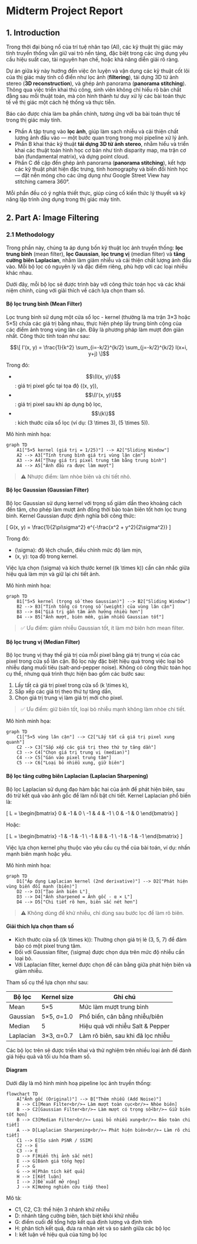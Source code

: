 # Midterm Project Report

## 1. Introduction

Trong thời đại bùng nổ của trí tuệ nhân tạo (AI), các kỹ thuật thị giác máy tính truyền thống vẫn giữ vai trò nền tảng, đặc biệt trong các ứng dụng yêu cầu hiệu suất cao, tài nguyên hạn chế, hoặc khả năng diễn giải rõ ràng.

Dự án giữa kỳ này hướng đến việc ôn luyện và vận dụng các kỹ thuật cốt lõi của thị giác máy tính cổ điển như lọc ảnh (**filtering**), tái dựng 3D từ ảnh stereo (**3D reconstruction**), và ghép ảnh panorama (**panorama stitching**). Thông qua việc triển khai thủ công, sinh viên không chỉ hiểu rõ bản chất đằng sau mỗi thuật toán, mà còn hình thành tư duy xử lý các bài toán thực tế về thị giác một cách hệ thống và thực tiễn.

Báo cáo được chia làm ba phần chính, tương ứng với ba bài toán thực tế trong thị giác máy tính.
- Phần A tập trung vào **lọc ảnh**, giúp làm sạch nhiễu và cải thiện chất lượng ảnh đầu vào — một bước quan trọng trong mọi pipeline xử lý ảnh. 
- Phần B khai thác kỹ thuật **tái dựng 3D từ ảnh stereo**, nhằm hiểu và triển khai các thuật toán hình học cơ bản như tính disparity map, ma trận cơ bản (fundamental matrix), và dựng point cloud. 
- Phần C đề cập đến ghép ảnh panorama (**panorama stitching**), kết hợp các kỹ thuật phát hiện đặc trưng, tính homography và biến đổi hình học — đặt nền móng cho các ứng dụng như Google Street View hay stitching camera 360°. 

Mỗi phần đều có ý nghĩa thiết thực, giúp củng cố kiến thức lý thuyết và kỹ năng lập trình ứng dụng trong thị giác máy tính.

## 2. Part A: Image Filtering

### 2.1 Methodology

Trong phần này, chúng ta áp dụng bốn kỹ thuật lọc ảnh truyền thống: **lọc trung bình** (mean filter), **lọc Gaussian**, **lọc trung vị** (median filter) và **tăng cường biên Laplacian**, nhằm làm giảm nhiễu và cải thiện chất lượng ảnh đầu vào. Mỗi bộ lọc có nguyên lý và đặc điểm riêng, phù hợp với các loại nhiễu khác nhau.

Dưới đây, mỗi bộ lọc sẽ được trình bày với công thức toán học và các khái niệm chính, cùng với giải thích về cách lựa chọn tham số.

#### Bộ lọc trung bình (Mean Filter)

Lọc trung bình sử dụng một cửa sổ lọc - kernel (thường là ma trận 3×3 hoặc 5×5) chứa các giá trị bằng nhau, thực hiện phép lấy trung bình cộng của các điểm ảnh trong vùng lân cận. Đây là phương pháp làm mượt đơn giản nhất. Công thức tính toán như sau:

```math
\[
I'(x, y) = \frac{1}{k^2} \sum_{i=-k/2}^{k/2} \sum_{j=-k/2}^{k/2} I(x+i, y+j)
\]
```

Trong đó:
- $$\(I(x, y)\)$$: giá trị pixel gốc tại tọa độ \((x, y)\),
- $$\(I'(x, y)\)$$: giá trị pixel sau khi áp dụng bộ lọc,
- $$\(k\)$$: kích thước cửa sổ lọc (ví dụ: \(3 \times 3\), \(5 \times 5\)).

Mô hình minh họa:

```mermaid
graph TD
    A1["5×5 kernel (giá trị = 1/25)"] --> A2["Sliding Window"]
    A2 --> A3["Tính trung bình giá trị vùng lân cận"]
    A3 --> A4["Thay giá trị pixel trung tâm bằng trung bình"]
    A4 --> A5["Ảnh đầu ra được làm mượt"]
```

> ⚠️ Nhược điểm: làm nhòe biên và chi tiết nhỏ.

#### Bộ lọc Gaussian (Gaussian Filter)

Bộ lọc Gaussian sử dụng kernel với trọng số giảm dần theo khoảng cách đến tâm, cho phép làm mượt ảnh đồng thời bảo toàn biên tốt hơn lọc trung bình. Kernel Gaussian được định nghĩa bởi công thức:

\[
G(x, y) = \frac{1}{2\pi\sigma^2} e^{-\frac{x^2 + y^2}{2\sigma^2}}
\]

Trong đó:
- \(\sigma\): độ lệch chuẩn, điều chỉnh mức độ làm mịn,
- \(x, y\): tọa độ trong kernel.

Việc lựa chọn \(\sigma\) và kích thước kernel (\(k \times k\)) cần cân nhắc giữa hiệu quả làm mịn và giữ lại chi tiết ảnh.

Mô hình minh họa:

```mermaid
graph TD
    B1["5×5 kernel (trọng số theo Gaussian)"] --> B2["Sliding Window"]
    B2 --> B3["Tính tổng có trọng số (weight) của vùng lân cận"]
    B3 --> B4["Giá trị gần tâm ảnh hưởng nhiều hơn"]
    B4 --> B5["Ảnh mượt, biên mềm, giảm nhiễu Gaussian tốt"]
```

> ✅ Ưu điểm: giảm nhiễu Gaussian tốt, ít làm mờ biên hơn mean filter.

#### Bộ lọc trung vị (Median Filter)

Bộ lọc trung vị thay thế giá trị của mỗi pixel bằng giá trị trung vị của các pixel trong cửa sổ lân cận. Bộ lọc này đặc biệt hiệu quả trong việc loại bỏ nhiễu dạng muối tiêu (salt-and-pepper noise). Không có công thức toán học cụ thể, nhưng quá trình thực hiện bao gồm các bước sau:
1. Lấy tất cả giá trị pixel trong cửa sổ \(k \times k\),
2. Sắp xếp các giá trị theo thứ tự tăng dần,
3. Chọn giá trị trung vị làm giá trị mới cho pixel.

> ✅ Ưu điểm: giữ biên tốt, loại bỏ nhiễu mạnh không làm nhòe chi tiết.

Mô hình minh họa:

```mermaid
graph TD
    C1["5×5 vùng lân cận"] --> C2["Lấy tất cả giá trị pixel xung quanh"]
    C2 --> C3["Sắp xếp các giá trị theo thứ tự tăng dần"]
    C3 --> C4["Chọn giá trị trung vị (median)"]
    C4 --> C5["Gán vào pixel trung tâm"]
    C5 --> C6["Loại bỏ nhiễu xung, giữ biên"]
```

#### Bộ lọc tăng cường biên Laplacian (Laplacian Sharpening)

Bộ lọc Laplacian sử dụng đạo hàm bậc hai của ảnh để phát hiện biên, sau đó trừ kết quả vào ảnh gốc để làm nổi bật chi tiết. Kernel Laplacian phổ biến là:

\[
L = 
\begin{bmatrix}
0 & -1 & 0 \\
-1 & 4 & -1 \\
0 & -1 & 0
\end{bmatrix}
\]

Hoặc:

\[
L = 
\begin{bmatrix}
-1 & -1 & -1 \\
-1 & 8 & -1 \\
-1 & -1 & -1
\end{bmatrix}
\]

Việc lựa chọn kernel phụ thuộc vào yêu cầu cụ thể của bài toán, ví dụ: nhấn mạnh biên mạnh hoặc yếu.

Mô hình minh họa:

```mermaid
graph TD
    D1["Áp dụng Laplacian kernel (2nd derivative)"] --> D2["Phát hiện vùng biến đổi mạnh (biên)"]
    D2 --> D3["Tạo ảnh biên L"]
    D3 --> D4["Ảnh sharpened = Ảnh gốc - α × L"]
    D4 --> D5["Chi tiết rõ hơn, biên sắc nét hơn"]
```

> ⚠️ Không dùng để khử nhiễu, chỉ dùng sau bước lọc để làm rõ biên.

#### Giải thích lựa chọn tham số

- Kích thước cửa sổ (\(k \times k\)): Thường chọn giá trị lẻ (3, 5, 7) để đảm bảo có một pixel trung tâm.
- Đối với Gaussian filter, \(\sigma\) được chọn dựa trên mức độ nhiễu cần loại bỏ.
- Với Laplacian filter, kernel được chọn để cân bằng giữa phát hiện biên và giảm nhiễu.

Tham số cụ thể lựa chọn như sau:

| Bộ lọc    | Kernel size | Ghi chú                           |
| --------- | ----------- | --------------------------------- |
| Mean      | 5×5         | Mức làm mượt trung bình           |
| Gaussian  | 5×5, σ=1.0  | Phổ biến, cân bằng nhiễu/biên     |
| Median    | 5           | Hiệu quả với nhiễu Salt & Pepper  |
| Laplacian | 3×3, α=0.7  | Làm rõ biên, sau khi đã lọc nhiễu |

Các bộ lọc trên sẽ được triển khai và thử nghiệm trên nhiều loại ảnh để đánh giá hiệu quả và tối ưu hóa tham số.

#### Diagram

Dưới đây là mô hình minh hoạ pipeline lọc ảnh truyền thống:
    
```mermaid
flowchart TD
    A["Ảnh gốc (Original)"] --> B["Thêm nhiễu (Add Noise)"]
    B --> C1[Mean Filter<br/>→ Làm mượt toàn cục<br/>→ Nhòe biên]
    B --> C2[Gaussian Filter<br/>→ Làm mượt có trọng số<br/>→ Giữ biên tốt hơn]
    B --> C3[Median Filter<br/>→ Loại bỏ nhiễu xung<br/>→ Bảo toàn chi tiết]
    A --> D[Laplacian Sharpening<br/>→ Phát hiện biên<br/>→ Làm rõ chi tiết]
    C1 --> E[So sánh PSNR / SSIM]
    C2 --> E
    C3 --> E
    D --> F[Hiển thị ảnh sắc nét]
    E --> G[Đánh giá tổng hợp]
    F --> G
    G --> H[Phân tích kết quả]
    H --> I[Kết luận]
    I --> J[Đề xuất mở rộng]
    J --> K[Hướng nghiên cứu tiếp theo]
```

Mô tả:
- C1, C2, C3: thể hiện 3 nhánh khử nhiễu
- D: nhánh tăng cường biên, tách biệt khỏi khử nhiễu
- G: điểm cuối để tổng hợp kết quả định lượng và định tính
- H: phân tích kết quả, đưa ra nhận xét và so sánh giữa các bộ lọc
- I: kết luận về hiệu quả của từng bộ lọc
